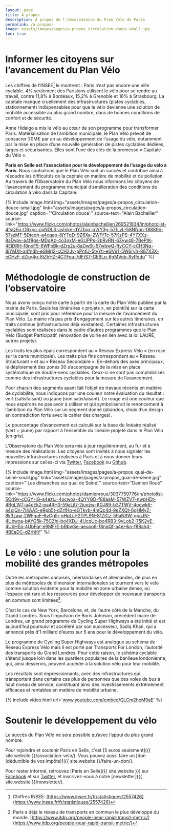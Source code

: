```yaml
---
layout: page
title: À propos
description: À propos de l'observatoire du Plan Vélo de Paris
permalink: /a-propos/
image: assets/images/pages/a-propos_circulation-douce-small.jpg
toc: true
---
```


# Informer les citoyens sur l’avancement du Plan Vélo

Les chiffres de l’INSEE[^insee] le montrent : Paris n’est pas encore une ville cyclable. 4% seulement des Parisiens utilisent le vélo pour se rendre au travail, contre 11,8% à Bordeaux, 15,2% à Grenoble et 16% à Strasbourg. La capitale manque cruellement des infrastructures (pistes cyclables, stationnement) indispensables pour que le vélo devienne une solution de mobilité accessible au plus grand nombre, dans de bonnes conditions de confort et de sécurité.

Anne Hidalgo a mis le vélo au cœur de son programme pour transformer Paris. Matérialisation de l’ambition municipale, le Plan Vélo prévoit de consacrer 30M€ par an au développement de l’usage du vélo, notamment par la mise en place d’une nouvelle génération de pistes cyclables dédiées, larges et sécurisantes. Elles sont l’une des clés de la promesse « Capitale du Vélo ».

**Paris en Selle est l’association pour le développement de l’usage du vélo à Paris**. Nous souhaitons que le Plan Vélo soit un succès et contribue ainsi à résoudre les difficultés de la capitale en matière de mobilité et de pollution. Au travers de l’Observatoire du Plan Vélo nous informons les citoyens de l’avancement du programme municipal d’amélioration des conditions de circulation à vélo dans la Capitale.

{% include image.html
            img="assets/images/pages/a-propos_circulation-douce-small.jpg"
            link="assets/images/pages/a-propos_circulation-douce.jpg"
            caption="'Circulation douce'."
            source-text="Alain Bachellier"
            source-link="https://www.flickr.com/photos/alainbachellier/269521934/in/photolist-4fsQEp-D6xpc-cpNDLS-astnke-dYZbyx-q2rY3g-571LyL-58NNon-f8889n-57szMT-5Dteqh-a4cqap-8jYTqD-9Z6Xa-2WFfTc-57KzPS-4Y7XXz-8aDvpv-a4f8gs-MDgAz-4o3nxM-eGUPPs-3bRvRN-6Zyw48-7BePtK-4EiDRH-f8noF5-6WFpBk-dZrs2u-8aDw6t-57wbwQ-ftyCCY-cCH3Nq-8jYMXt-a4fndh-eGMrj2-cCH2Jy-pPntU-5tyYti-eGVir1-5W6ryh-887X3X-eCHzF-dZky4g-8jZhHZ-4CTFea-7dFtS7-GE9Lo-6gMVeb-9yPddu"
%}

# Méthodologie de construction de l’observatoire

Nous avons conçu notre carte à partir de la carte du Plan Vélo publiée par la mairie de Paris. Seuls les itinéraires « projets », en pointillé sur la carte municipale, sont pris pour référence pour la mesure de l’avancement du Plan Vélo. La mairie n’a pas pris d’engagement sur les autres itinéraires, en traits continus (infrastructures déjà existantes). Certaines infrastructures cyclables sont réalisées dans le cadre d’autres programmes que le Plan Vélo (Budget Participatif, rénovation de voirie en lien avec la loi LAURE, autres projets).

Les traits les plus épais correspondent au « Réseau Express Vélo » (en rose sur la carte municipale). Les traits plus fins correspondent au « Réseau Structurant » et au « Réseau Secondaire ». En-dehors des axes principaux, le déploiement des zones 30 s’accompagne de la mise en place systématique de double-sens cyclables. Ceux-ci ne sont pas comptabilisés comme des infrastructures cyclables pour la mesure de l’avancement.

Pour chacun des segments ayant fait l’objet de travaux récents en matière de cyclabilité, nous indiquons par une couleur notre évaluation du résultat : vert (satisfaisant) ou jaune (non satisfaisant). Le rouge est une couleur que nous espérons ne pas avoir à utiliser et qui symboliserait le renoncement à l’ambition du Plan Vélo sur un segment donné (abandon, choix d’un design en contradiction forte avec le cahier des charges).

Le pourcentage d’avancement est calculé sur la base du linéaire réalisé (vert + jaune) par rapport à l’ensemble du linéaire projeté dans le Plan Vélo (en gris).

L’Observatoire du Plan Vélo sera mis à jour régulièrement, au fur et à mesure des réalisations. Les citoyens sont invités à nous signaler les nouvelles infrastructures réalisées à Paris et à nous donner leurs impressions sur celles-ci via [Twitter](https://twitter.com/parisenselle), [Facebook](https://www.facebook.com/parisenselle) ou [Github](https://github.com/ParisEnSelle/planvelo-carte).

{% include image.html
            img="assets/images/pages/a-propos_quai-de-seine-small.jpg"
            link="assets/images/pages/a-propos_quai-de-seine.jpg"
            caption="'Les dimanches sur quai de Seine'."
            source-text="Damien Roué"
            source-link="https://www.flickr.com/photos/damienroue/3037759776/in/photolist-5Crj9y-cCGYHG-a4eztJ-4ocwoa-4QYYGD-f88aaM-57WZV7-nwpHDt-4BgLW7-a4cEk2-ea4RH3-59aLjU-2iuqzw-KGJ89-b37TWV-4ocwk6-a4cjQn-7j4AA5-eRpb5t-dZrfHo-eGTkvb-4mQc4d-9eZXQt-6gHMyZ-8k3zaw-2WFguF-6vGg5j-gHpLiJ-2TPL9N-81ZiCz-59aNRW-gpaJN-4Ubwxa-bAYG5k-75CZhi-bo4XDJ-4UcqUc-bo4RB3-9vLob2-75K2vE-4UbHEa-4UbFqr-e9MFrE-bBbwSe-aeuoo8-f8nqQf-a4eHko-f88ah4-4BEaDC-dZrhhY"
%}

# Le vélo : une solution pour la mobilité des grandes métropoles

Outre les métropoles danoises, néerlandaises et allemandes, de plus en plus de métropoles de dimension internationales se tournent vers le vélo comme solution évidente pour la mobilité en zone urbaine dense, où l’espace est rare et les ressources pour développer de nouveaux transports en commun sont limitées[^transports].

C’est le cas de New York, Barcelone, et, de l’autre côté de la Manche, du Grand Londres. Sous l’impulsion de Boris Johnson, précédent maire de Londres, un grand programme de Cycling Super Highways a été initié et est aujourd’hui poursuivi et accéléré par son successeur, Sadiq Khan, qui a annoncé près d’1 milliard d’euros sur 5 ans pour le développement du vélo.

Le programme de Cycling Super Highways est analogue au schéma de Réseau Express Vélo mais il est porté par Transports For London, l’autorité des transports du Grand Londres. Pour cette raison, le schéma cyclable s’étend jusque loin dans les quartiers populaires de la banlieue londonienne, qui, ainsi desservis, peuvent accéder à la solution vélo pour leur mobilité.

Les résultats sont impressionnants, avec des infrastructures qui transportent dans certains cas plus de personnes que des voies de bus à haut niveau de service, constituant ainsi des investissements extrêmement efficaces et rentables en matière de mobilité urbaine.

{% include video.html url='www.youtube.com/embed/QLCm2hoM9aE' %}

# Soutenir le développement du vélo

Le succès du Plan Vélo ne sera possible qu’avec l’appui du plus grand nombre.

Pour rejoindre et soutenir Paris en Selle, c'est [5 euros seulement]({{ site.website }}/association-velo/).
Vous pouvez aussi faire un [don (déductible de vos impôts)]({{ site.website }}/faire-un-don/).

Pour rester informé, retrouvez [Paris en Selle]({{ site.website }}) sur [Facebook](https://www.facebook.com/parisenselle) et sur [Twitter](https://twitter.com/parisenselle), et inscrivez-vous à notre [newsletter]({{ site.website }}/newsletter/).

[^insee]: Chiffres INSEE: [https://www.insee.fr/fr/statistiques/2557426](https://www.insee.fr/fr/statistiques/2557426)
[^transports]: Paris a déjà le réseau de transports en commun le plus développé du monde. [https://www.itdp.org/people-near-rapid-transit-metric/](https://www.itdp.org/people-near-rapid-transit-metric/)
